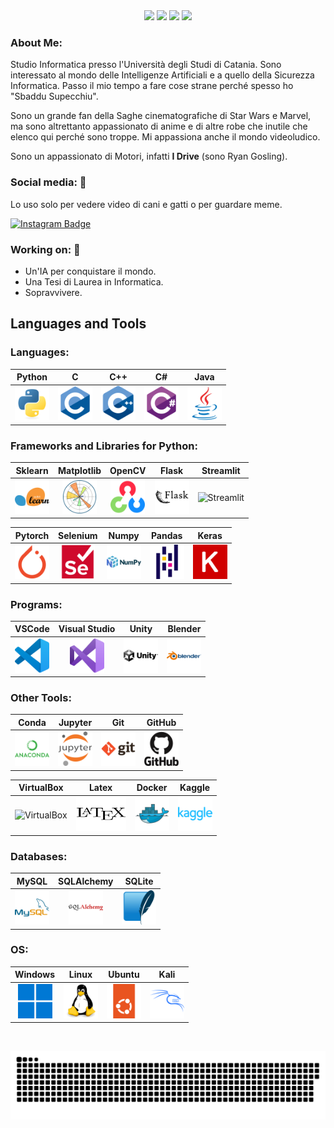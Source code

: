 <center>
	<img src=https://github-profile-trophy.vercel.app/?username=GiuseppeBellamacina&title=MultipleLang,Repositories,Stars,Commits,Experience,Followers&theme=darkhub />
	<div style="display: inline-block;">
		<img src=https://github-readme-stats.vercel.app/api?username=GiuseppeBellamacina&show_icons=true&count_private=true&theme=tokyonight />
		<img src=https://github-readme-stats.vercel.app/api/top-langs/?username=GiuseppeBellamacina&size_weight=0.01&count_weight=0.4&langs_count=20&hide=batchfile,shell,makefile&layout=compact&theme=tokyonight />
	</div>
	<img src=https://github-profile-summary-cards.vercel.app/api/cards/profile-details?username=GiuseppeBellamacina&theme=github_dark />
</center>

### About Me: 
Studio Informatica presso l'Università degli Studi di Catania. Sono interessato al mondo delle Intelligenze Artificiali e a quello della Sicurezza Informatica. Passo il mio tempo a fare cose strane perché spesso ho "Sbaddu Supecchiu".

Sono un grande fan della Saghe cinematografiche di Star Wars e Marvel, ma sono altrettanto appassionato di anime e di  altre robe che inutile che elenco qui perché sono troppe. Mi appassiona anche il mondo videoludico.

Sono un appassionato di Motori, infatti **I Drive** (sono Ryan Gosling).
 
### Social media: 📡  

Lo uso solo per vedere video di cani e gatti o per guardare meme.

[![Instagram Badge](https://img.shields.io/badge/Instagram-E4405F?style=for-the-badge&logo=instagram&logoColor=white)](https://www.instagram.com/giuseppe_bellamacina/)

### Working on: 🚀

- Un'IA per conquistare il mondo.
- Una Tesi di Laurea in Informatica.
- Sopravvivere.

## Languages and Tools 
<div>

### Languages:
| Python | C | C++ | C# | Java |
|----------|----------|----------|----------|----------|
|<div align="center"><img src="https://github.com/devicons/devicon/blob/master/icons/python/python-original.svg" title="Python"  alt="Python" width="55" height="55"/></div>|<div align="center"><img src="https://github.com/devicons/devicon/blob/master/icons/c/c-original.svg" title="C"  alt="C" width="55" height="55"/></div>|<div align="center"><img src="https://github.com/devicons/devicon/blob/master/icons/cplusplus/cplusplus-original.svg" title="C++" alt="C++" width="55" height="55"/></div>|<div align="center"><img src="https://github.com/devicons/devicon/blob/master/icons/csharp/csharp-original.svg" title="C#" alt="C#" width="55" height="55"/></div>|<div align="center"><img src="https://github.com/devicons/devicon/blob/master/icons/java/java-original.svg" title="Java" alt="Java" width="55" height="55"/></div>|

### Frameworks and Libraries for Python:

| Sklearn | Matplotlib | OpenCV | Flask | Streamlit |
|----------|----------|----------|----------|----------|
|<div align="center"><img src="https://github.com/devicons/devicon/blob/master/icons/scikitlearn/scikitlearn-original.svg" title="sklearn" alt="sklearn" width="55" height="55"/></div>|<div align="center"><img src="https://github.com/devicons/devicon/blob/master/icons/matplotlib/matplotlib-original.svg" title="mpl" alt="mpl" width="55" height="55"/></div>|<div align="center"><img src="https://github.com/devicons/devicon/blob/master/icons/opencv/opencv-original.svg" title="OpenCV" alt="OpenCV" width="55" height="55"/></div>|<div align="center"><img src="https://github.com/devicons/devicon/blob/master/icons/flask/flask-original-wordmark.svg" title="Flask" alt="Flask" width="55" height="55"/></div>|<div align="center"><img src="https://streamlit.io/images/brand/streamlit-mark-color.svg" title="Streamlit" alt="Streamlit" width="55" height="55"/></div>|

| Pytorch | Selenium | Numpy | Pandas | Keras |
|----------|----------|----------|----------|----------|
|<div align="center"><img src="https://github.com/devicons/devicon/blob/master/icons/pytorch/pytorch-original.svg" title="Pytorch" alt="Pytorch" width="55" height="55"/></div>|<div align="center"><img src="https://github.com/devicons/devicon/blob/master/icons/selenium/selenium-original.svg" title="Selenium" alt="Selenium" width="55" height="55"/></div>|<div align="center"><img src="https://github.com/devicons/devicon/blob/master/icons/numpy/numpy-original-wordmark.svg" title="Numpy" alt="Numpy" width="55" height="55"/></div>|<div align="center"><img src="https://github.com/devicons/devicon/blob/master/icons/pandas/pandas-original.svg" title="Pandas" alt="Pandas" width="55" height="55"/></div>|<div align="center"><img src="https://github.com/devicons/devicon/blob/master/icons/keras/keras-original.svg" title="Keras" alt="Keras" width="55" height="55"/></div>|

### Programs:

| VSCode | Visual Studio | Unity | Blender |
|--------|---------------|-------|---------|
|<div align="center"><img src="https://github.com/devicons/devicon/blob/master/icons/vscode/vscode-original.svg" title="VSCode" alt="VSCode" width="55" height="55"/></div>|<div align="center"><img src="https://github.com/devicons/devicon/blob/master/icons/visualstudio/visualstudio-original.svg" title="Visual Studio" alt="Visual Studio" width="55" height="55"/></div>|<div align="center"><img src="https://github.com/devicons/devicon/blob/master/icons/unity/unity-original-wordmark.svg" title="Unity" alt="Unity" width="55" height="55"/></div>|<div align="center"><img src="https://github.com/devicons/devicon/blob/master/icons/blender/blender-original-wordmark.svg" title="Blender" alt="Blender" width="55" height="55"/></div>|

### Other Tools:

| Conda | Jupyter | Git | GitHub |
|----------|----------|----------|----------|
|<div align="center"><img src="https://github.com/devicons/devicon/blob/master/icons/anaconda/anaconda-original-wordmark.svg" title="Anaconda" alt="Conda" width="55" height="55"/></div>|<div align="center"><img src="https://github.com/devicons/devicon/blob/master/icons/jupyter/jupyter-original-wordmark.svg" title="Jupyter" alt="Jupyter" width="55" height="55"/></div>|<div align="center"><img src="https://github.com/devicons/devicon/blob/master/icons/git/git-original-wordmark.svg" title="Git" alt="Git" width="55" height="55"/></div>|<div align="center"><img src="https://github.com/devicons/devicon/blob/master/icons/github/github-original-wordmark.svg" title="GitHub" alt="GitHub" width="55" height="55"/></div>|

| VirtualBox | Latex | Docker | Kaggle |
|----------|----------|----------|----------|
|<div align="center"><img src="https://banner2.cleanpng.com/20190501/xvt/kisspng-computer-icons-virtualbox-portable-network-graphic-virtualbox-icon-of-line-style-available-in-svg-5cca247f73f9e3.6112721115567514874751.jpg" title="VirtualBox" alt="VirtualBox" width="80" height="55"/></div>|<div align="center"><img src="https://github.com/devicons/devicon/blob/master/icons/latex/latex-original.svg" title="Latex" alt="Latex" width="80" height="55"/></div>|<div align="center"><img src="https://github.com/devicons/devicon/blob/master/icons/docker/docker-original.svg" title="Docker" alt="Docker" width="55" height="55"/></div>|<div align="center"><img src="https://github.com/devicons/devicon/blob/master/icons/kaggle/kaggle-original-wordmark.svg" title="Kaggle" alt="Kaggle" width="55" height="55"/></div>|

### Databases:

| MySQL | SQLAlchemy | SQLite |
|----------|----------|----------|
|<div align="center"><img src="https://github.com/devicons/devicon/blob/master/icons/mysql/mysql-original-wordmark.svg" title="MySQL" alt="MySQL" width="55" height="55"/></div>|<div align="center"><img src="https://github.com/devicons/devicon/blob/master/icons/sqlalchemy/sqlalchemy-original-wordmark.svg" title="SQLAlchemy" alt="SQLAlchemy" width="55" height="55"/></div>|<div align="center"><img src="https://github.com/devicons/devicon/blob/master/icons/sqlite/sqlite-original.svg" title="SQLite" alt="SQLite" width="55" height="55"/></div>|

### OS:

| Windows | Linux | Ubuntu | Kali |
|----------|----------|----------|----------|
|<div align="center"><img src="https://github.com/devicons/devicon/blob/master/icons/windows11/windows11-original.svg" title="Windows" alt="Windows" width="55" height="55"/></div>|<div align="center"><img src="https://github.com/devicons/devicon/blob/master/icons/linux/linux-original.svg" title="Linux" alt="Linux" width="55" height="55"/></div>|<div align="center"><img src="https://github.com/devicons/devicon/blob/master/icons/ubuntu/ubuntu-original.svg" title="Ubuntu" alt="Ubuntu" width="55" height="55"/></div>|<div align="center"><img src="https://github.com/canaleal/devicon/blob/new-icon-kali-linux/icons/kalilinux/kalilinux-original-wordmark.svg" title="Kali Linux" alt="Kali Linux" width="55" height="55"/></div>|

</div>

<div id="header" align="center">
  <img src="https://komarev.com/ghpvc/?username=GiuseppeBellamacina&style=for-the-badge&color=blue" alt=""/>
</div>

<p align="center">
 <img width="1000" src="assets/github-snake.svg" alt="snake"/>
</p>